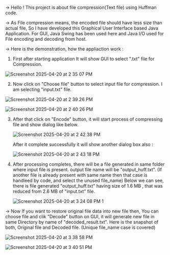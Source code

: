 -> Hello ! This project is about file compression(Text file) using Huffman code. 

-> As File compression means, the encoded file should have less size than actual file, So I have developed this Graphical User Interface based Java Application.
For GUI, Java Swing has been used here and Java I/O used for File encoding and decoding from host.



-> Here is the demonstration, how the appliaction work :

1) First after starting application It will show GUI to select ".txt" file for Compression.

  ![Screenshot 2025-04-20 at 2 35 07 PM](https://github.com/user-attachments/assets/e571c5ab-6f2b-4519-b174-6deadcf0d433)


2) Now click on "Choose file" button to select input file for compression. I am selecting "input.txt" file.

  ![Screenshot 2025-04-20 at 2 39 26 PM](https://github.com/user-attachments/assets/a282ddbd-4c06-4959-95da-232c031216bc)

  ![Screenshot 2025-04-20 at 2 40 26 PM](https://github.com/user-attachments/assets/f38217d9-1c2b-4fbf-9a0d-7199abe41ad2)


3) After that click on "Encode" button, it will start process of compressing file and show dialog like below. 

   ![Screenshot 2025-04-20 at 2 42 38 PM](https://github.com/user-attachments/assets/7287f14e-3cb4-44fc-8863-7dcf73a4bc39)

   
   After it complete successfully it will show another dialog box also :
   
   ![Screenshot 2025-04-20 at 2 43 18 PM](https://github.com/user-attachments/assets/b204861c-8443-4195-b9d6-eb2ed4d13382)


4) After processing completes, there will be a file generated in same folder where input file is present. output file name will be "output_huff.txt".
    (If another file is already present with same name then that case is handleed by code, and select the unused file_name)
   Below we can see, there is file generated "output_huff.txt" having size of 1.6 MB , that was reduced from 2.6 MB of "input.txt" file.

    ![Screenshot 2025-04-20 at 3 24 08 PM 1](https://github.com/user-attachments/assets/8154dba8-de8d-4ab1-a4be-2c5b57df71fe)








-> Now If you want to restore original file data into new file then, You can choose file and clik "Decode" button on GUI, it will generate new file in same Directory by name of "decoded_result.txt".
Here is the snapshot of both, Original file and Decoded file. (Unique file_name case is covered)

![Screenshot 2025-04-20 at 3 38 58 PM](https://github.com/user-attachments/assets/2248e45d-3266-4d9b-bfa0-18fb521b877a)

![Screenshot 2025-04-20 at 3 40 51 PM](https://github.com/user-attachments/assets/f0898d17-5280-4129-9a74-fff03690fd3d)

